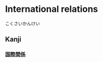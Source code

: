 # International relations
こくさいかんけい

## Kanji
### [国](国.md)[際](../Kanji/kanji-dict/際.md)[関](../Kanji/kanji-dict/関.md)[係](../Kanji/kanji-dict/係.md)